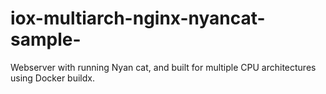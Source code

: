 # iox-multiarch-nginx-nyancat-sample-
Webserver with running Nyan cat, and built for multiple CPU architectures using Docker buildx.
